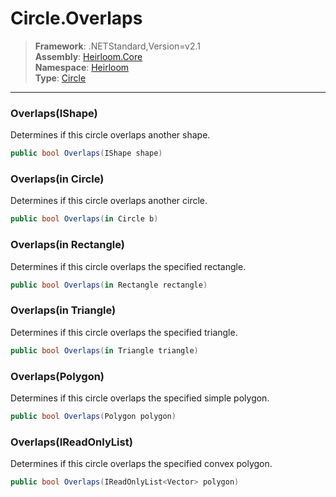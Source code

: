 # Circle.Overlaps

> **Framework**: .NETStandard,Version=v2.1  
> **Assembly**: [Heirloom.Core][0]  
> **Namespace**: [Heirloom][0]  
> **Type**: [Circle][1]

--------------------------------------------------------------------------------

### Overlaps(IShape)

Determines if this circle overlaps another shape.

```cs
public bool Overlaps(IShape shape)
```

### Overlaps(in Circle)

Determines if this circle overlaps another circle.

```cs
public bool Overlaps(in Circle b)
```

### Overlaps(in Rectangle)

Determines if this circle overlaps the specified rectangle.

```cs
public bool Overlaps(in Rectangle rectangle)
```

### Overlaps(in Triangle)

Determines if this circle overlaps the specified triangle.

```cs
public bool Overlaps(in Triangle triangle)
```

### Overlaps(Polygon)

Determines if this circle overlaps the specified simple polygon.

```cs
public bool Overlaps(Polygon polygon)
```

### Overlaps(IReadOnlyList<Vector>)

Determines if this circle overlaps the specified convex polygon.

```cs
public bool Overlaps(IReadOnlyList<Vector> polygon)
```

[0]: ../Heirloom.Core.md
[1]: Heirloom.Circle.md
